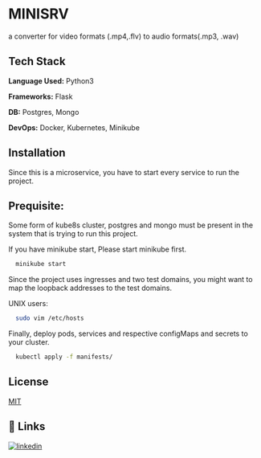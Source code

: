 
# MINISRV

a converter for video formats (.mp4,.flv) to audio formats(.mp3, .wav)


## Tech Stack

**Language Used:** Python3

**Frameworks:** Flask

**DB:** Postgres, Mongo

**DevOps:** Docker, Kubernetes, Minikube






## Installation

Since this is a microservice, you have to start every service to run the project.

## Prequisite: 
Some form of kube8s cluster, postgres and mongo must be present in the system that is trying to run this project.

If you have minikube start, Please start minikube first.

```bash
  minikube start
```

Since the project uses ingresses and two test domains, you might want to map the loopback addresses to the test domains.

UNIX users:
```bash
  sudo vim /etc/hosts
```

Finally, deploy pods, services and respective configMaps and secrets to your cluster.

```bash
  kubectl apply -f manifests/
```
## License

[MIT](https://choosealicense.com/licenses/mit/)


## 🔗 Links
[![linkedin](https://img.shields.io/badge/linkedin-0A66C2?style=for-the-badge&logo=linkedin&logoColor=white)](https://www.linkedin.com/in/vidurkhanal)



